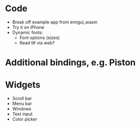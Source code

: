 # Code
* Break off example app from emigui_wasm
* Try it on iPhone
* Dynamic fonts:
	* Font options (sizes)
	* Read ttf via web?

# Additional bindings, e.g. Piston

# Widgets
* Scroll bar
* Menu bar
* Windows
* Text input
* Color picker
